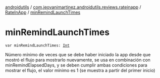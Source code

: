 [androidutils](../../index.md) / [com.jeovanimartinez.androidutils.reviews.rateinapp](../index.md) / [RateInApp](index.md) / [minRemindLaunchTimes](./min-remind-launch-times.md)

# minRemindLaunchTimes

`var minRemindLaunchTimes: `[`Int`](https://kotlinlang.org/api/latest/jvm/stdlib/kotlin/-int/index.html)

Número mínimo de veces que se debe haber iniciado la app desde que mostró el flujo para mostrarlo nuevamente, se usa en combinación con
minRemindElapsedDays, y se deben cumplir ambas condiciones para mostrar el flujo, el valor mínimo es 1 (se muestra a partir del primer inicio)


